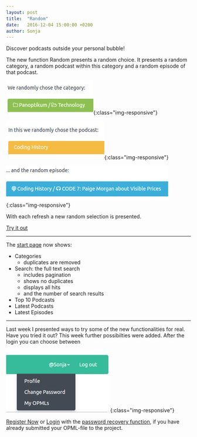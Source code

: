 ```yaml
---
layout: post
title:  "Random"
date:   2016-12-04 15:00:00 +0200
author: Sonja
---
```


Discover podcasts outside your personal bubble!

The new function Random presents a random choice. It presents a random category, a random podcast within this category and a random episode of that podcast.

![random1](/img/random1.jpg){:class="img-responsive"}

![random1](/img/random2.jpg){:class="img-responsive"}

![random1](/img/random3.jpg){:class="img-responsive"}

With each refresh a new random selection is presented.

[Try it out](https://alpha.panoptikum.io/random)
<hr/>

The [start page](https://alpha.panoptikum.io/) now shows:
* Categories
  * duplicates are removed
* Search: the full text search
  * includes pagination
  * shows no duplicates
  * displays all hits
  * and the number of search results
* Top 10 Podcasts
* Latest Podcasts
* Latest Episodes
<hr/>

Last week I presented ways to try some of the new functionalities for real. Have you tried it out? This week further possibilties were added. After the login you can choose between

![profile](/img/profile.jpg){:class="img-responsive"}

[Register Now](https://alpha.panoptikum.io/users/new) or [Login](https://alpha.panoptikum.io/sessions/new) with the [password recovery function](https://alpha.panoptikum.io/forgot_password), if you have already submitted your OPML-file to the project.
